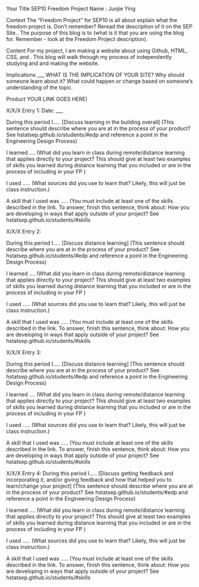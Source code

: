 Your Title
SEP10 Freedom Project
Name : Junjie Ying

Context
The “Freedom Project” for SEP10 is all about explain what the freedom project is. Don’t remember? Reread the description of it on the SEP Site.. The purpose of this blog is to (what is it that you are using the blog for. Remember - look at the Freedom Project description).

Content
For my project, I am making a website about using Github, HTML, CSS, and . This blog will walk through my process of independently studying and and making the website.

Implications
___ WHAT IS THE IMPLICATION OF YOUR SITE? Why should someone learn about it? What could happen or change based on someone’s understanding of the topic.

Product YOUR LINK GOES HERE)

X/X/X Entry 1: Date: ___

During this period I….. [Discuss learning in the building overall] (This sentence should describe where you are at in the process of your product? See hstatsep.github.io/students/#edp and reference a point in the Engineering Design Process)

I learned …. (What did you learn in class during remote/distance learning that applies directly to your project? This should give at least two examples of skills you learned during distance learning that you included or are in the process of including in your FP )

I used ….. (What sources did you use to learn that? Likely, this will just be class instruction.)

A skill that I used was ….. (You must include at least one of the skills described in the link. To answer, finish this sentence, think about: How you are developing in ways that apply outside of your project? See hstatsep.github.io/students/#skills

X/X/X Entry 2:

During this period I….. [Discuss distance learning] (This sentence should describe where you are at in the process of your product? See hstatsep.github.io/students/#edp and reference a point in the Engineering Design Process)

I learned …. (What did you learn in class during remote/distance learning that applies directly to your project? This should give at least two examples of skills you learned during distance learning that you included or are in the process of including in your FP )

I used ….. (What sources did you use to learn that? Likely, this will just be class instruction.)

A skill that I used was ….. (You must include at least one of the skills described in the link. To answer, finish this sentence, think about: How you are developing in ways that apply outside of your project? See hstatsep.github.io/students/#skills

X/X/X Entry 3:

During this period I….. [Discuss distance learning] (This sentence should describe where you are at in the process of your product? See hstatsep.github.io/students/#edp and reference a point in the Engineering Design Process)

I learned …. (What did you learn in class during remote/distance learning that applies directly to your project? This should give at least two examples of skills you learned during distance learning that you included or are in the process of including in your FP )

I used ….. (What sources did you use to learn that? Likely, this will just be class instruction.)

A skill that I used was ….. (You must include at least one of the skills described in the link. To answer, finish this sentence, think about: How you are developing in ways that apply outside of your project? See hstatsep.github.io/students/#skills

X/X/X Entry 4:
During this period I….. [Discuss getting feedback and incorporating it, and/or giving feedback and how that helped you to learn/change your project] (This sentence should describe where you are at in the process of your product? See hstatsep.github.io/students/#edp and reference a point in the Engineering Design Process)

I learned …. (What did you learn in class during remote/distance learning that applies directly to your project? This should give at least two examples of skills you learned during distance learning that you included or are in the process of including in your FP )

I used ….. (What sources did you use to learn that? Likely, this will just be class instruction.)

A skill that I used was ….. (You must include at least one of the skills described in the link. To answer, finish this sentence, think about: How you are developing in ways that apply outside of your project? See hstatsep.github.io/students/#skills